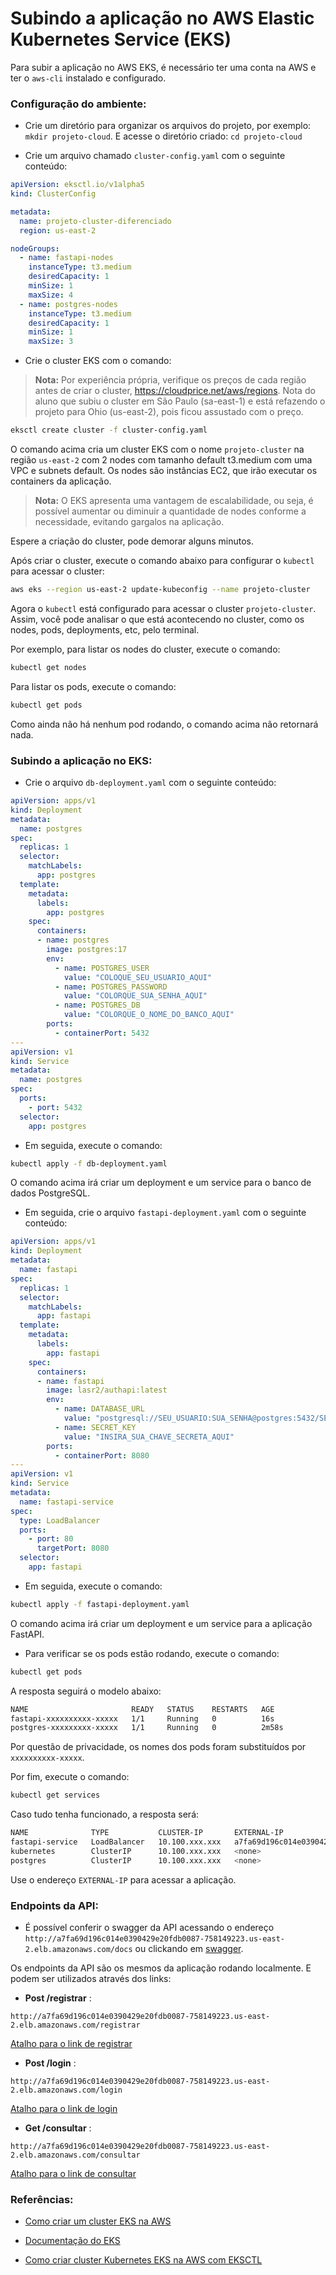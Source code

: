 # Subindo a aplicação no AWS Elastic Kubernetes Service (EKS)

Para subir a aplicação no AWS EKS, é necessário ter uma conta na AWS e ter o `aws-cli` instalado e configurado.

### **Configuração do ambiente:**

- Crie um diretório para organizar os arquivos do projeto, por exemplo: `mkdir projeto-cloud`. E acesse o diretório criado: `cd projeto-cloud`

- Crie um arquivo chamado `cluster-config.yaml` com o seguinte conteúdo:

```yaml
apiVersion: eksctl.io/v1alpha5
kind: ClusterConfig

metadata:
  name: projeto-cluster-diferenciado
  region: us-east-2

nodeGroups:
  - name: fastapi-nodes
    instanceType: t3.medium
    desiredCapacity: 1
    minSize: 1
    maxSize: 4
  - name: postgres-nodes
    instanceType: t3.medium
    desiredCapacity: 1
    minSize: 1
    maxSize: 3
```

- Crie o cluster EKS com o comando:

> **Nota:** Por experiência própria, verifique os preços de cada região antes de criar o cluster, https://cloudprice.net/aws/regions. Nota do aluno que subiu o cluster em São Paulo (sa-east-1) e está refazendo o projeto para Ohio (us-east-2), pois ficou assustado com o preço.

```bash
eksctl create cluster -f cluster-config.yaml
```

O comando acima cria um cluster EKS com o nome `projeto-cluster` na região `us-east-2` com 2 nodes com tamanho default t3.medium com uma VPC e subnets default. Os nodes são instâncias EC2, que irão executar os containers da aplicação.

> **Nota:** O EKS apresenta uma vantagem de escalabilidade, ou seja, é possível aumentar ou diminuir a quantidade de nodes conforme a necessidade, evitando gargalos na aplicação.

Espere a criação do cluster, pode demorar alguns minutos.

Após criar o cluster, execute o comando abaixo para configurar o `kubectl` para acessar o cluster:

```bash
aws eks --region us-east-2 update-kubeconfig --name projeto-cluster
```

Agora o `kubectl` está configurado para acessar o cluster `projeto-cluster`. Assim, você pode analisar o que está acontecendo no cluster, como os nodes, pods, deployments, etc, pelo terminal.

Por exemplo, para listar os nodes do cluster, execute o comando:

```bash
kubectl get nodes
```

Para listar os pods, execute o comando:

```bash
kubectl get pods
```

Como ainda não há nenhum pod rodando, o comando acima não retornará nada.

### **Subindo a aplicação no EKS:**

- Crie o arquivo `db-deployment.yaml` com o seguinte conteúdo:

```yaml
apiVersion: apps/v1
kind: Deployment
metadata:
  name: postgres
spec:
  replicas: 1
  selector:
    matchLabels:
      app: postgres
  template:
    metadata:
      labels:
        app: postgres
    spec:
      containers:
      - name: postgres
        image: postgres:17
        env:
          - name: POSTGRES_USER
            value: "COLOQUE_SEU_USUARIO_AQUI"
          - name: POSTGRES_PASSWORD
            value: "COLORQUE_SUA_SENHA_AQUI"
          - name: POSTGRES_DB
            value: "COLORQUE_O_NOME_DO_BANCO_AQUI"
        ports:
          - containerPort: 5432
---
apiVersion: v1
kind: Service
metadata:
  name: postgres
spec:
  ports:
    - port: 5432
  selector:
    app: postgres
```

- Em seguida, execute o comando:

```bash
kubectl apply -f db-deployment.yaml
```

O comando acima irá criar um deployment e um service para o banco de dados PostgreSQL.

- Em seguida, crie o arquivo `fastapi-deployment.yaml` com o seguinte conteúdo:

```yaml
apiVersion: apps/v1
kind: Deployment
metadata:
  name: fastapi
spec:
  replicas: 1
  selector:
    matchLabels:
      app: fastapi
  template:
    metadata:
      labels:
        app: fastapi
    spec:
      containers:
      - name: fastapi
        image: lasr2/authapi:latest
        env:
          - name: DATABASE_URL
            value: "postgresql://SEU_USUARIO:SUA_SENHA@postgres:5432/SEU_BANCO"
          - name: SECRET_KEY
            value: "INSIRA_SUA_CHAVE_SECRETA_AQUI"
        ports:
          - containerPort: 8080
---
apiVersion: v1
kind: Service
metadata:
  name: fastapi-service
spec:
  type: LoadBalancer
  ports:
    - port: 80
      targetPort: 8080
  selector:
    app: fastapi
```

- Em seguida, execute o comando:

```bash
kubectl apply -f fastapi-deployment.yaml
```

O comando acima irá criar um deployment e um service para a aplicação FastAPI.

- Para verificar se os pods estão rodando, execute o comando:

```bash
kubectl get pods
```

A resposta seguirá o modelo abaixo:

```bash
NAME                       READY   STATUS    RESTARTS   AGE
fastapi-xxxxxxxxxx-xxxxx   1/1     Running   0          16s
postgres-xxxxxxxxx-xxxxx   1/1     Running   0          2m58s
```

Por questão de privacidade, os nomes dos pods foram substituídos por `xxxxxxxxxx-xxxxx`.

Por fim, execute o comando:

```bash
kubectl get services
```

Caso tudo tenha funcionado, a resposta será:

```bash
NAME              TYPE           CLUSTER-IP       EXTERNAL-IP                                                              PORT(S)        AGE
fastapi-service   LoadBalancer   10.100.xxx.xxx   a7fa69d196c014e0390429e20fdb0087-758149223.us-east-2.elb.amazonaws.com   80:30309/TCP   2m27s
kubernetes        ClusterIP      10.100.xxx.xxx   <none>                                                                   443/TCP        23m
postgres          ClusterIP      10.100.xxx.xxx   <none>                                                                   5432/TCP       5m9s
```

Use o endereço `EXTERNAL-IP` para acessar a aplicação.

### **Endpoints da API:**

- É possível conferir o swagger da API acessando o endereço 
`http://a7fa69d196c014e0390429e20fdb0087-758149223.us-east-2.elb.amazonaws.com/docs` ou clickando em [swagger](http://a7fa69d196c014e0390429e20fdb0087-758149223.us-east-2.elb.amazonaws.com/docs).

Os endpoints da API são os mesmos da aplicação rodando localmente. E podem ser utilizados através dos links:

- **Post /registrar** : 

 `http://a7fa69d196c014e0390429e20fdb0087-758149223.us-east-2.elb.amazonaws.com/registrar`

  [Atalho para o link de registrar](http://a7fa69d196c014e0390429e20fdb0087-758149223.us-east-2.elb.amazonaws.com/registrar)

- **Post /login** : 

`http://a7fa69d196c014e0390429e20fdb0087-758149223.us-east-2.elb.amazonaws.com/login`

[Atalho para o link de login](http://a7fa69d196c014e0390429e20fdb0087-758149223.us-east-2.elb.amazonaws.com/login)

- **Get /consultar** : 

 `http://a7fa69d196c014e0390429e20fdb0087-758149223.us-east-2.elb.amazonaws.com/consultar`

[Atalho para o link de consultar](http://a7fa69d196c014e0390429e20fdb0087-758149223.us-east-2.elb.amazonaws.com/consultar)

### Referências:

- [Como criar um cluster EKS na AWS](https://eksctl.io/usage/creating-and-managing-clusters/)

- [Documentação do EKS](https://docs.aws.amazon.com/eks/latest/userguide/getting-started-eksctl.html)

- [Como criar cluster Kubernetes EKS na AWS com EKSCTL](https://sidneiweber.com.br/como-criar-cluster-kubernetes-eks-na-aws-com-eksctl/ )

